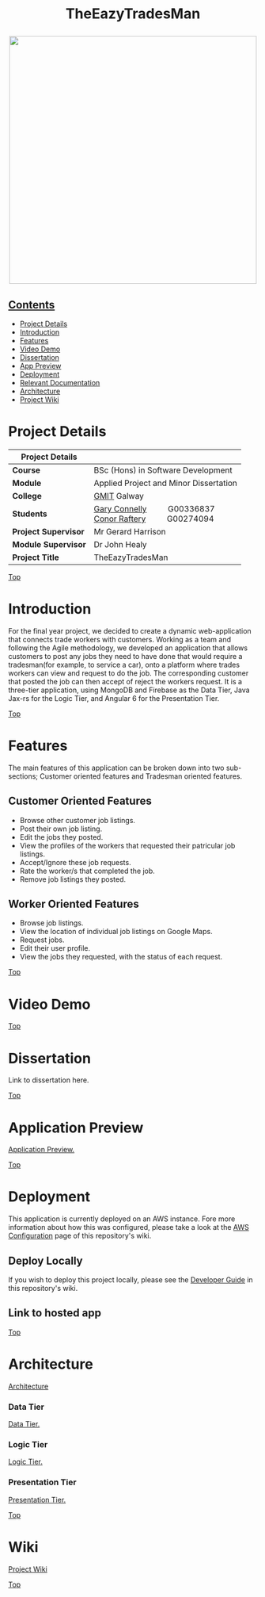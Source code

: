 
# <p align="center">TheEazyTradesMan</p>


<p align="center"><img src="https://user-images.githubusercontent.com/22517451/56621200-87d0b000-6623-11e9-9467-86e2c310d211.PNG" width="500" height="500"></p>



## [Contents](#contents)
* [Project Details](#details)
* [Introduction](#intro)
* [Features](#features)
* [Video Demo](#demo)
* [Dissertation](#dissertation)
* [App Preview](#preview)
* [Deployment](#deploy)
* [Relevant Documentation](#documentation)
* [Architecture](#arc) 
* [Project Wiki](#wiki)



# Project Details<a name = "details"></a>

| Project Details   |     |
| --- | --- |
| **Course** | BSc (Hons) in Software Development  |
| **Module** |  Applied Project and Minor Dissertation |
| **College** | [GMIT](http://www.gmit.ie/) Galway |
| **Students** | [Gary Connelly](https://www.linkedin.com/in/gary-connelly-555106170/)&nbsp;&nbsp;&nbsp;&nbsp;&nbsp;&nbsp;&nbsp;&nbsp;&nbsp; G00336837<br/>[Conor Raftery](https://www.linkedin.com/in/conor-raftery-090b88150/)&nbsp;&nbsp;&nbsp;&nbsp;&nbsp;&nbsp;&nbsp;&nbsp;&nbsp; G00274094 |
| **Project Supervisor** | Mr Gerard Harrison |
| **Module Supervisor** | Dr John Healy |
| **Project Title** | TheEazyTradesMan |

[Top](#contents) 
# Introduction<a name = "intro"></a>
For the final year project, we decided to create a dynamic web-application that connects trade workers with customers. Working as a team and following the Agile methodology, we developed an application that allows customers to post any jobs they need to have done that would require a tradesman(for example, to service a car), onto a platform where trades workers can view and request to do the job. The corresponding customer that posted the job can then accept of reject the workers request. It is a three-tier application, using MongoDB and Firebase as the Data Tier, Java Jax-rs for the Logic Tier, and Angular 6 for the Presentation Tier.

[Top](#contents)

# Features<a name = "features"></a>
The main features of this application can be broken down into two sub-sections; Customer oriented features and Tradesman oriented features. 

## Customer Oriented Features
* Browse other customer job listings.
* Post their own job listing.
* Edit the jobs they posted. 
* View the profiles of the workers that requested their patricular job listings.
* Accept/Ignore these job requests.
* Rate the worker/s that completed the job.
* Remove job listings they posted.

## Worker Oriented Features
* Browse job listings.
* View the location of individual job listings on Google Maps.
* Request jobs.
* Edit their user profile.
* View the jobs they requested, with the status of each request.

[Top](#contents) 

# Video Demo<a name = "demo"></a>

[Top](#contents) 

# Dissertation<a name = "dissertation"></a>

Link to dissertation here.

[Top](#contents) 

# Application Preview<a name = "preview"></a>

[Application Preview.](https://github.com/4thYearProjectGaryConnellyConorRaftery/TheEazyTradesMan/wiki/Application-Preview)

[Top](#contents) 

# Deployment<a name = "deploy"></a>
This application is currently deployed on an AWS instance. Fore more information about how this was configured, please take a look at the [AWS Configuration](https://github.com/4thYearProjectGaryConnellyConorRaftery/TheEazyTradesMan/wiki/AWS-Configuration) page of this repository's wiki.

## Deploy Locally

If you wish to deploy this project locally, please see the [Developer Guide](https://github.com/4thYearProjectGaryConnellyConorRaftery/TheEazyTradesMan/wiki/Developer-Guide) in this repository's wiki.
## Link to hosted app

[Top](#contents) 

# Architecture<a name = "arc"></a>
[Architecture](https://github.com/4thYearProjectGaryConnellyConorRaftery/TheEazyTradesMan/wiki/Architecture)

### Data Tier
[Data Tier.](https://github.com/4thYearProjectGaryConnellyConorRaftery/TheEazyTradesMan/wiki/Data-Tier)
### Logic Tier
[Logic Tier.](https://github.com/4thYearProjectGaryConnellyConorRaftery/TheEazyTradesMan/wiki/Logic-Tier)
### Presentation Tier
[Presentation Tier.](https://github.com/4thYearProjectGaryConnellyConorRaftery/TheEazyTradesMan/wiki/Presentation-Tier)

[Top](#contents) 

# Wiki<a name = "wiki"></a>
[Project Wiki](https://github.com/4thYearProjectGaryConnellyConorRaftery/TheEazyTradesMan/wiki)

[Top](#contents) 
